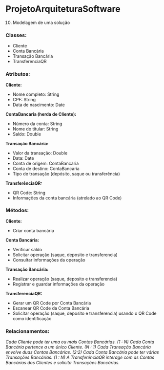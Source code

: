 # ProjetoArquiteturaSoftware

10. Modelagem de uma solução

### Classes:

- Cliente
- Conta Bancária
- Transação Bancária
- TransferenciaQR

### Atributos:

**Cliente:**

- Nome completo: String
- CPF: String
- Data de nascimento: Date

**ContaBancaria (herda de Cliente):**

- Número da conta: String
- Nome do titular: String
- Saldo: Double

**Transação Bancária:** 

- Valor da transação: Double
- Data: Date
- Conta de origem: ContaBancaria
- Conta de destino: ContaBancaria
- Tipo de transação (depósito, saque ou transferência)

**TransferênciaQR:** 

- QR Code: String
- Informações da conta bancária (atrelado ao QR Code)

### Métodos:

**Cliente:**

- Criar conta bancária

**Conta Bancária:**

- Verificar saldo
- Solicitar operação (saque, deposito e transferencia)
- Consultar informações da operação

**Transação Bancária:**

- Realizar operação (saque, deposito e transferencia)
- Registrar e guardar informações da operação

**TransferenciaQR:**

- Gerar um QR Code por Conta Bancária
- Escanear QR Code da Conta Bancária
- Solicitar operação (saque, deposito e transferencia) usando o QR Code como identificação

### **Relacionamentos:**

*Cada Cliente pode ter uma ou mais Contas Bancárias. (1 : N) 
Cada Conta Bancária pertence a um único Cliente. (N : 1)
Cada Transação Bancária envolve duas Contas Bancárias. (2:2)
Cada Conta Bancária pode ter várias Transações Bancárias. (1 : N)
A TransferênciaQR interage com as Contas Bancárias dos Clientes e solicita Transações Bancárias.*
